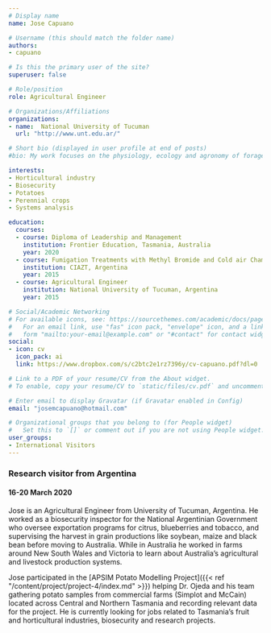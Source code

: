 ```yaml
---
# Display name
name: Jose Capuano

# Username (this should match the folder name)
authors:
- capuano

# Is this the primary user of the site?
superuser: false

# Role/position
role: Agricultural Engineer

# Organizations/Affiliations
organizations:
- name:  National University of Tucuman
  url: "http://www.unt.edu.ar/"

# Short bio (displayed in user profile at end of posts)
#bio: My work focuses on the physiology, ecology and agronomy of forage plants.

interests:
- Horticultural industry
- Biosecurity
- Potatoes
- Perennial crops 
- Systems analysis

education:
  courses:
  - course: Diploma of Leadership and Management
    institution: Frontier Education, Tasmania, Australia
    year: 2020
  - course: Fumigation Treatments with Methyl Bromide and Cold air Chambers
    institution: CIAZT, Argentina
    year: 2015
  - course: Agricultural Engineer
    institution: National University of Tucuman, Argentina
    year: 2015

# Social/Academic Networking
# For available icons, see: https://sourcethemes.com/academic/docs/page-builder/#icons
#   For an email link, use "fas" icon pack, "envelope" icon, and a link in the
#   form "mailto:your-email@example.com" or "#contact" for contact widget.
social:
- icon: cv
  icon_pack: ai
  link: https://www.dropbox.com/s/c2btc2e1rz7396y/cv-capuano.pdf?dl=0

# Link to a PDF of your resume/CV from the About widget.
# To enable, copy your resume/CV to `static/files/cv.pdf` and uncomment the lines below.

# Enter email to display Gravatar (if Gravatar enabled in Config)
email: "josemcapuano@hotmail.com"

# Organizational groups that you belong to (for People widget)
#   Set this to `[]` or comment out if you are not using People widget.
user_groups:
- International Visitors
---
```

### Research visitor from Argentina
#### 16-20 March 2020

Jose is an Agricultural Engineer from University of Tucuman, Argentina. He worked as a biosecurity inspector for the National Argentinian Government who oversee exportation programs for citrus, blueberries and tobacco, and supervising the harvest in grain productions like soybean, maize and black bean before moving to Australia. While in Australia he worked in farms around New South Wales and Victoria to learn about Australia’s agricultural and livestock production systems.

Jose participated in the [APSIM Potato Modelling Project]({{< ref "/content/project/project-4/index.md" >}}) helping Dr. Ojeda and his team gathering potato samples from commercial farms (Simplot and McCain) located across Central and Northern Tasmania and recording relevant data for the project. He is currently looking for jobs related to Tasmania’s fruit and horticultural industries, biosecurity and research projects.